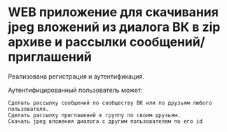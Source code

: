 # WEB приложение для скачивания jpeg вложений из диалога ВК в zip архиве и рассылки сообщений/приглашений
Реализована регистрация и аутентификация.

Аутентифицированный пользователь может:

    Сделать рассылку сообщений по сообществу ВК или по друзьям любого пользователя.
    Сделать рассылку приглашений в группу по своим друзьям.
    Скачать jpeg вложения диалога с другим пользователем по его id
